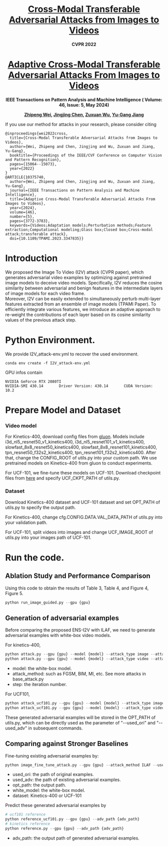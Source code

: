 <div align="center">

<h1><a href="https://openaccess.thecvf.com/content/CVPR2022/papers/Wei_Cross-Modal_Transferable_Adversarial_Attacks_From_Images_to_Videos_CVPR_2022_paper.pdf">Cross-Modal Transferable Adversarial Attacks from Images to Videos</a></h1>

**CVPR 2022**

</div>

<div align="center">

<h1><a href="https://ieeexplore.ieee.org/abstract/document/10375740">Adaptive Cross-Modal Transferable Adversarial Attacks From Images to Videos</a></h1>

**IEEE Transactions on Pattern Analysis and Machine Intelligence ( Volume: 46, Issue: 5, May 2024)**

**[Zhipeng Wei](https://zhipeng-wei.github.io/), [Jingjing Chen](https://fvl.fudan.edu.cn/people/jingjingchen), [Zuxuan Wu](https://zxwu.azurewebsites.net/), [Yu-Gang Jiang](https://fvl.fudan.edu.cn/people/yugangjiang/)**
</div>

If you use our method for attacks in your research, please consider citing
```
@inproceedings{wei2022cross,
  title={Cross-Modal Transferable Adversarial Attacks from Images to Videos},
  author={Wei, Zhipeng and Chen, Jingjing and Wu, Zuxuan and Jiang, Yu-Gang},
  booktitle={Proceedings of the IEEE/CVF Conference on Computer Vision and Pattern Recognition},
  pages={15064--15073},
  year={2022}
}
@ARTICLE{10375740,
  author={Wei, Zhipeng and Chen, Jingjing and Wu, Zuxuan and Jiang, Yu-Gang},
  journal={IEEE Transactions on Pattern Analysis and Machine Intelligence}, 
  title={Adaptive Cross-Modal Transferable Adversarial Attacks From Images to Videos}, 
  year={2024},
  volume={46},
  number={5},
  pages={3772-3783},
  keywords={Videos;Adaptation models;Perturbation methods;Feature extraction;Computational modeling;Glass box;Closed box;Cross-modal attack;transferable attack},
  doi={10.1109/TPAMI.2023.3347835}}
```

# Introduction
We proposed the Image To Video (I2V) attack (CVPR paper), which generates adversarial video examples by optimizing against pretrained image models to deceive video models. Specifically, I2V reduces the cosine similarity between adversarial and benign features in the intermediate layers of image models for each video frame.  
Moreover, I2V can be easily extended to simultaneously perturb multi-layer features extracted from an ensemble of image models (TPAMI Paper). To efficiently integrate various features, we introduce an adaptive approach to re-weight the contributions of each layer based on its cosine similarity values of the previous attack step.

# Python Environment.
We provide I2V_attack-env.yml to recover the used environment.
```
conda env create -f I2V_attack-env.yml
```
GPU infos contain 
```
NVIDIA GeForce RTX 2080TI
NVIDIA-SMI 430.14       Driver Version: 430.14       CUDA Version: 10.2 
```

# Prepare Model and Dataset
### Video model
For Kinetics-400, download config files from [gluon](https://cv.gluon.ai/model_zoo/action_recognition.html).  Models include i3d_nl5_resnet50_v1_kinetics400, i3d_nl5_resnet101_v1_kinetics400, slowfast_8x8_resnet50_kinetics400, slowfast_8x8_resnet101_kinetics400, tpn_resnet50_f32s2_kinetics400, tpn_resnet101_f32s2_kinetics400.
After that, change the CONFIG_ROOT of utils.py into your custom path. We use pretrained models on Kinetics-400 from gluon to conduct experiments.

For UCF-101, we fine-tune these models on UCF-101. Download checkpoint files from [here](https://drive.google.com/open?id=10KOlWdi5bsV9001uL4Bn1T48m9hkgsZ2&authuser=weizhipeng1226%40gmail.com&usp=drive_fs) and specify UCF_CKPT_PATH of utils.py.
<!-- (due to the double blind review, we will provide the link after the paper is accepted)  -->

### Dataset
Download Kinetics-400 dataset and UCF-101 dataset and set OPT_PATH of utils.py to specify the output path.

For Kinetics-400, change cfg.CONFIG.DATA.VAL_DATA_PATH of utils.py into your validation path.

For UCF-101, split videos into images and change UCF_IMAGE_ROOT of utils.py into your images path of UCF-101.

# Run the code.
## Ablation Study and Performance Comparison
Using this code to obtain the results of Table 3, Table 4, and Figure 4, Figure 5.
```python
python run_image_guided.py --gpu {gpu}
```
## Generation of adversarial examples
Before comparing the proposed ENS-I2V with ILAF, we need to generate adversarial examples with white-box video models.

For kinetics-400,
```python
python attack.py --gpu {gpu} --model {model} --attack_type image --attack_method {image_method} --step {step} --batch_size {batch_size} 
python attack.py --gpu {gpu} --model {model} --attack_type video --attack_method TemporalTranslation --step {step} --batch_size 1
```
* model: the white-box model.
* attack_method: such as FGSM, BIM, MI, etc. See more attacks in base_attack.py
* step: the iteration number.

For UCF101,
```python
python attack_ucf101.py --gpu {gpu} --model {model} --attack_type image --attack_method {image_method} --step {step} --batch_size {batch_size} 
python attack_ucf101.py --gpu {gpu} --model {model} --attack_type video --attack_method TemporalTranslation --step {step} --batch_size 1
```

These generated adversarial examples will be stored in the OPT_PATH of utils.py, which can be directly used as the parameter of "--used_ori" and "--used_adv" in subsequent commands.

## Comparing against Stronger Baselines
Fine-tuning existing adversarial examples by: 
```python
python image_fine_tune_attack.py --gpu {gpu} --attack_method ILAF --used_ori {path} --used_adv {path} --opt_path {path} --white_model {model} --dataset {dataset}
```
* used_ori: the path of original examples.
* used_adv: the path of existing adversarial examples.
* opt_path: the output path.
* white_model: the white-box model.
* dataset: Kinetics-400 or UCF-101

Predict these generated adversarial examples by 
```python
# ucf101 reference
python reference_ucf101.py --gpu {gpu} --adv_path {adv_path}
# kinetics reference
python reference.py --gpu {gpu} --adv_path {adv_path}
```
* adv_path: the output path of generated adversarial examples.   
